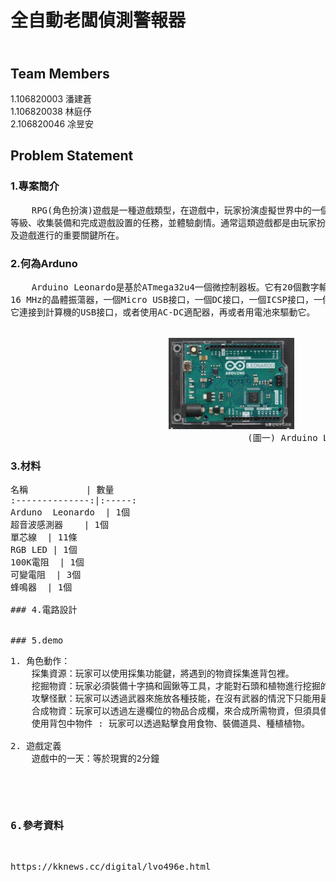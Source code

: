 # 全自動老闆偵測警報器
## <br>Team Members
 1.106820003 潘建蒼<br>
 1.106820038 林庭伃<br>
 2.106820046 凃昱安
 
## Problem Statement

### 1.專案簡介
<pre>
    RPG(角色扮演)遊戲是一種遊戲類型，在遊戲中，玩家扮演虛擬世界中的一個或者幾個角色進行遊戲，玩家通過操控遊戲角色與敵人戰鬥，提升
等級、收集裝備和完成遊戲設置的任務，並體驗劇情。通常這類遊戲都是由玩家扮演角色在遊戲世界中漫遊，而一路上的各種遭遇則是玩家人物成長
及遊戲進行的重要關鍵所在。
</pre>

### 2.何為Arduno
<pre>
    Arduino Leonardo是基於ATmega32u4一個微控制器板。它有20個數字輸入/輸出引腳（其中7個可用於PWM輸出、12個可用於模擬輸入），一個
16 MHz的晶體振蕩器，一個Micro USB接口，一個DC接口，一個ICSP接口，一個復位按鈕。它包含了支持微控制器所需的一切，你可以簡單地通過把
它連接到計算機的USB接口，或者使用AC-DC適配器，再或者用電池來驅動它。


                              <img src="https://github.com/a0935210570602/Electronics_Lab/raw/master/Arduno.jpg" width="40%" height="40%" />
                                             (圖一) Arduino Leonardo
</pre>
        
### 3.材料
<pre>
名稱           | 數量  
:--------------:|:-----:
Arduno  Leonardo  | 1個
超音波感測器    | 1個
單芯線  | 11條
RGB LED | 1個
100K電阻  | 1個
可變電阻  | 3個
蜂鳴器  | 1個

### 4.電路設計


### 5.demo
<pre>
1. 角色動作：
    採集資源：玩家可以使用採集功能鍵，將遇到的物資採集進背包裡。
    挖掘物資：玩家必須裝備十字搞和圓鍬等工具，才能對石頭和植物進行挖掘的動作。
    攻擊怪獸：玩家可以透過武器來施放各種技能，在沒有武器的情況下只能用最低的攻擊力攻擊怪物。
    合成物資：玩家可以透過左邊欄位的物品合成欄，來合成所需物資，但須具備該物資所需材料。
    使用背包中物件 : 玩家可以透過點擊食用食物、裝備道具、種植植物。

2. 遊戲定義
    遊戲中的一天：等於現實的2分鐘

</pre>

### 6.參考資料
<pre>
https://kknews.cc/digital/lvo496e.html

</pre>



